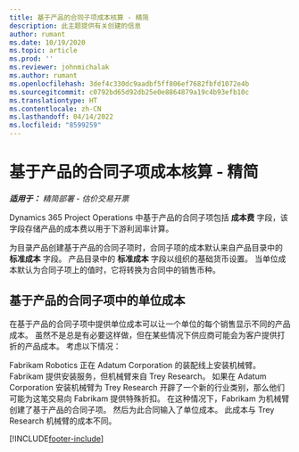 ```yaml
---
title: 基于产品的合同子项成本核算 - 精简
description: 此主题提供有关创建的信息
author: rumant
ms.date: 10/19/2020
ms.topic: article
ms.prod: ''
ms.reviewer: johnmichalak
ms.author: rumant
ms.openlocfilehash: 3def4c330dc9aadbf5ff806ef7682fbfd1072e4b
ms.sourcegitcommit: c0792bd65d92db25e0e8864879a19c4b93efb10c
ms.translationtype: HT
ms.contentlocale: zh-CN
ms.lasthandoff: 04/14/2022
ms.locfileid: "8599259"
---
```

# <a name="cost-product-based-contract-lines---lite"></a>基于产品的合同子项成本核算 - 精简

_**适用于：** 精简部署 - 估价交易开票_


Dynamics 365 Project Operations 中基于产品的合同子项包括 **成本费** 字段，该字段存储产品的成本费以用于下游利润率计算。

为目录产品创建基于产品的合同子项时，合同子项的成本默认来自产品目录中的 **标准成本** 字段。 产品目录中的 **标准成本** 字段以组织的基础货币设置。 当单位成本默认为合同子项上的值时，它将转换为合同中的销售币种。

## <a name="unit-cost-on-a-product-based-contract-line"></a>基于产品的合同子项中的单位成本

在基于产品的合同子项中提供单位成本可以让一个单位的每个销售显示不同的产品成本。 虽然不是总是有必要这样做，但在某些情况下供应商可能会为客户提供打折的产品成本。 考虑以下情况：

Fabrikam Robotics 正在 Adatum Corporation 的装配线上安装机械臂。 Fabrikam 提供安装服务，但机械臂来自 Trey Research。 如果在 Adatum Corporation 安装机械臂为 Trey Research 开辟了一个新的行业类别，那么他们可能为这笔交易向 Fabrikam 提供特殊折扣。 在这种情况下，Fabrikam 为机械臂创建了基于产品的合同子项。 然后为此合同输入了单位成本。 此成本与 Trey Research 机械臂的成本不同。


[!INCLUDE[footer-include](../../includes/footer-banner.md)]